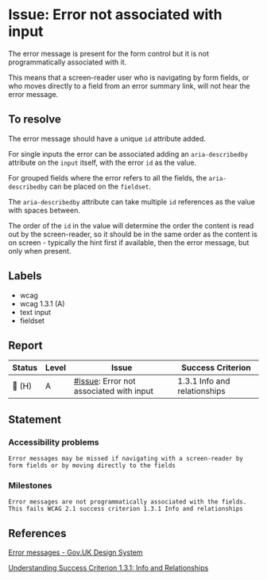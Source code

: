 # Issue: Error not associated with input

The error message is present for the form control but it is not programmatically associated with it.

This means that a screen-reader user who is navigating by form fields, or who moves directly to a field from an error summary link, will not hear the error message.

## To resolve

The error message should have a unique `id` attribute added.

For single inputs the error can be associated adding an `aria-describedby` attribute on the `input` itself, with the error `id` as the value.

For grouped fields where the error refers to all the fields, the `aria-describedby` can be placed on the `fieldset`.

The `aria-describedby` attribute can take multiple `id` references as the value with spaces between.

The order of the `id` in the value will determine the order the content is read out by the screen-reader, so it should be in the same order as the content is on screen - typically the hint first if available, then the error message, but only when present.

## Labels

- wcag
- wcag 1.3.1 (A)
- text input
- fieldset

## Report

| Status | Level | Issue | Success Criterion |
| ------ | ----- | ----- | ----------------- |
| 🔴 (H) | A    | [#issue](): Error not associated with input | 1.3.1 Info and relationships |

## Statement

### Accessibility problems

```
Error messages may be missed if navigating with a screen-reader by form fields or by moving directly to the fields
```

### Milestones

```
Error messages are not programmatically associated with the fields. This fails WCAG 2.1 success criterion 1.3.1 Info and relationships
```

## References

[Error messages - Gov.UK Design System](https://design-system.service.gov.uk/components/error-message/)

[Understanding Success Criterion 1.3.1: Info and Relationships](https://www.w3.org/WAI/WCAG21/Understanding/info-and-relationships)
